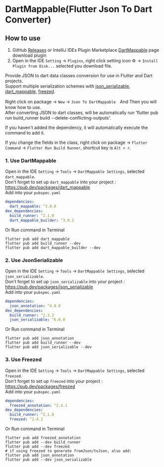 # DartMappable(Flutter Json To Dart Converter)

## How to use

1. GitHub [Releases](https://github.com/eitanliu/dart_mappable_plugin/releases) or IntelliJ IDEs Plugin Marketplace [DartMappable](https://plugins.jetbrains.com/plugin/21845) page download plugin
2. Open in the IDE `Setting` -> `Plugins`, right click setting icon ⚙️ -> `Install Plugin from Disk...` selected you download file.

<!-- Plugin description -->
Provide JSON to dart data classes conversion for use in Flutter and Dart projects.  
Support multiple serialization schemes with [json_serializable](https://pub.dev/packages/json_serializable), [dart_mappable](https://pub.dev/packages/dart_mappable), [freezed](https://pub.dev/packages/freezed).  

Right click on package -> `New` -> `Json To DartMappable`　And Then you will know how to use.  
After converting JSON to dart classes, will be automatically run 'flutter pub run build_runner build --delete-conflicting-outputs'.  

If you haven't added the dependency, it will automatically execute the command to add it.  

If you change the fields in the class, right click on package -> `Flutter Command` -> `Flutter Run Build Runner`, shortcut key is `Alt + r`.  

### 1. Use DartMappable

Open in the IDE `Setting` -> `Tools` -> `DartMappable Settings`,  selected `dart_mappable`.  
Don't forget to set up `dart_mappable` into your project : https://pub.dev/packages/dart_mappable  
Add into your `pubspec.yaml`  
```yaml
dependencies:
  dart_mappable: ^3.0.0  
dev_dependencies: 
  build_runner: ^2.1.0
  dart_mappable_builder: ^3.0.2
```
Or Run command in Terminal  
```shell
flutter pub add dart_mappable
flutter pub add build_runner --dev
flutter pub add dart_mappable_builder --dev
```

### 2. Use JsonSerializable

Open in the IDE `Setting` -> `Tools` -> `DartMappable Settings`,  selected `json_serializable`.  
Don't forget to set up `json_serializable` into your project : https://pub.dev/packages/json_serializable  
Add into your `pubspec.yaml`
```yaml
dependencies:
  json_annotation: ^4.8.0
dev_dependencies:
  build_runner: ^2.3.3
  json_serializable: ^6.6.0
```
Or Run command in Terminal
```shell
flutter pub add json_annotation
flutter pub add build_runner --dev
flutter pub add json_serializable --dev
```

### 3. Use Freezed

Open in the IDE `Setting` -> `Tools` -> `DartMappable Settings`,  selected `freezed`.  
Don't forget to set up `freezed` into your project : https://pub.dev/packages/freezed  
Add into your `pubspec.yaml`
```yaml
dependencies:
  freezed_annotation: ^2.4.1
dev_dependencies: 
  build_runner: ^2.1.0
  freezed: ^2.4.1
```
Or Run command in Terminal
```shell
flutter pub add freezed_annotation
flutter pub add --dev build_runner
flutter pub add --dev freezed
# if using freezed to generate fromJson/toJson, also add:
flutter pub add json_annotation
flutter pub add --dev json_serializable
```
<!-- Plugin description end -->